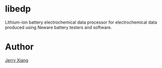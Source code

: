 # libedp
Lithium-ion battery electrochemical data processor for electrochemical data produced using Neware battery testers and software. 

# Author
[Jerry Xiang](https://github.com/jerryzxiang)
